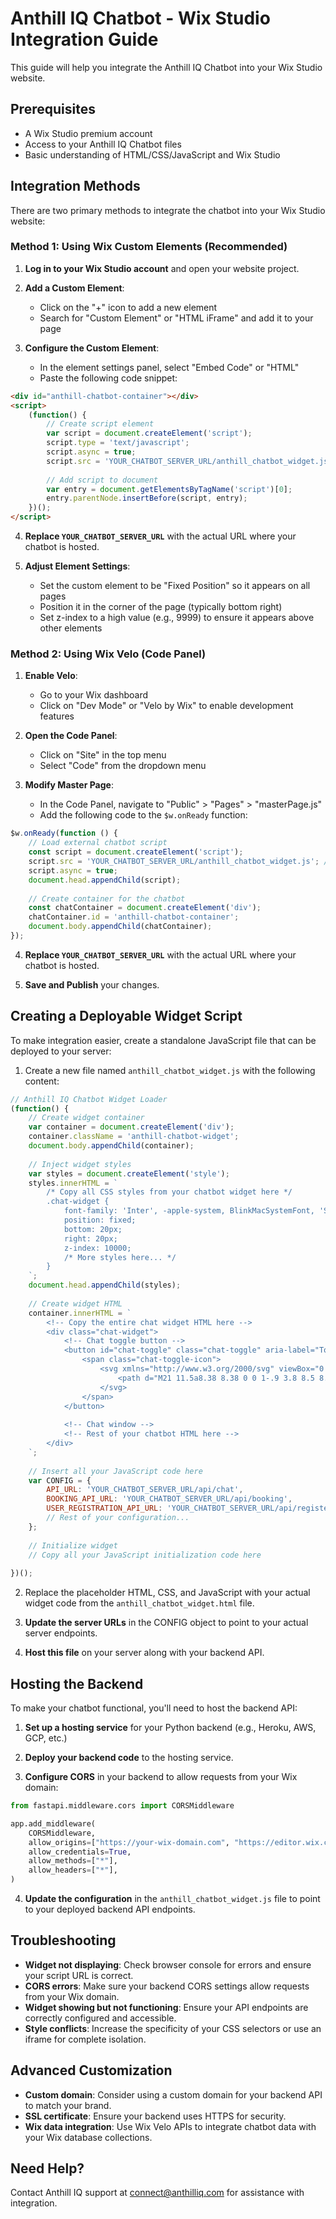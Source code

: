 # Anthill IQ Chatbot - Wix Studio Integration Guide

This guide will help you integrate the Anthill IQ Chatbot into your Wix Studio website.

## Prerequisites

- A Wix Studio premium account
- Access to your Anthill IQ Chatbot files
- Basic understanding of HTML/CSS/JavaScript and Wix Studio

## Integration Methods

There are two primary methods to integrate the chatbot into your Wix Studio website:

### Method 1: Using Wix Custom Elements (Recommended)

1. **Log in to your Wix Studio account** and open your website project.

2. **Add a Custom Element**:
   - Click on the "+" icon to add a new element
   - Search for "Custom Element" or "HTML iFrame" and add it to your page

3. **Configure the Custom Element**:
   - In the element settings panel, select "Embed Code" or "HTML"
   - Paste the following code snippet:

```html
<div id="anthill-chatbot-container"></div>
<script>
    (function() {
        // Create script element
        var script = document.createElement('script');
        script.type = 'text/javascript';
        script.async = true;
        script.src = 'YOUR_CHATBOT_SERVER_URL/anthill_chatbot_widget.js'; // Replace with your actual chatbot URL
        
        // Add script to document
        var entry = document.getElementsByTagName('script')[0];
        entry.parentNode.insertBefore(script, entry);
    })();
</script>
```

4. **Replace `YOUR_CHATBOT_SERVER_URL`** with the actual URL where your chatbot is hosted.

5. **Adjust Element Settings**:
   - Set the custom element to be "Fixed Position" so it appears on all pages
   - Position it in the corner of the page (typically bottom right)
   - Set z-index to a high value (e.g., 9999) to ensure it appears above other elements

### Method 2: Using Wix Velo (Code Panel)

1. **Enable Velo**:
   - Go to your Wix dashboard
   - Click on "Dev Mode" or "Velo by Wix" to enable development features

2. **Open the Code Panel**:
   - Click on "Site" in the top menu
   - Select "Code" from the dropdown menu

3. **Modify Master Page**:
   - In the Code Panel, navigate to "Public" > "Pages" > "masterPage.js"
   - Add the following code to the `$w.onReady` function:

```javascript
$w.onReady(function () {
    // Load external chatbot script
    const script = document.createElement('script');
    script.src = 'YOUR_CHATBOT_SERVER_URL/anthill_chatbot_widget.js'; // Replace with your actual URL
    script.async = true;
    document.head.appendChild(script);
    
    // Create container for the chatbot
    const chatContainer = document.createElement('div');
    chatContainer.id = 'anthill-chatbot-container';
    document.body.appendChild(chatContainer);
});
```

4. **Replace `YOUR_CHATBOT_SERVER_URL`** with the actual URL where your chatbot is hosted.

5. **Save and Publish** your changes.

## Creating a Deployable Widget Script

To make integration easier, create a standalone JavaScript file that can be deployed to your server:

1. Create a new file named `anthill_chatbot_widget.js` with the following content:

```javascript
// Anthill IQ Chatbot Widget Loader
(function() {
    // Create widget container
    var container = document.createElement('div');
    container.className = 'anthill-chatbot-widget';
    document.body.appendChild(container);
    
    // Inject widget styles
    var styles = document.createElement('style');
    styles.innerHTML = `
        /* Copy all CSS styles from your chatbot widget here */
        .chat-widget {
            font-family: 'Inter', -apple-system, BlinkMacSystemFont, 'Segoe UI', Roboto, Oxygen, Ubuntu, sans-serif;
            position: fixed;
            bottom: 20px;
            right: 20px;
            z-index: 10000;
            /* More styles here... */
        }
    `;
    document.head.appendChild(styles);
    
    // Create widget HTML
    container.innerHTML = `
        <!-- Copy the entire chat widget HTML here -->
        <div class="chat-widget">
            <!-- Chat toggle button -->
            <button id="chat-toggle" class="chat-toggle" aria-label="Toggle chat">
                <span class="chat-toggle-icon">
                    <svg xmlns="http://www.w3.org/2000/svg" viewBox="0 0 24 24" width="28" height="28" fill="none" stroke="currentColor" stroke-width="2" stroke-linecap="round" stroke-linejoin="round">
                        <path d="M21 11.5a8.38 8.38 0 0 1-.9 3.8 8.5 8.5 0 0 1-7.6 4.7 8.38 8.38 0 0 1-3.8-.9L3 21l1.9-5.7a8.38 8.38 0 0 1-.9-3.8 8.5 8.5 0 0 1 4.7-7.6 8.38 8.38 0 0 1 3.8-.9h.5a8.48 8.48 0 0 1 8 8v.5z"></path>
                    </svg>
                </span>
            </button>
            
            <!-- Chat window -->
            <!-- Rest of your chatbot HTML here -->
        </div>
    `;
    
    // Insert all your JavaScript code here
    var CONFIG = {
        API_URL: 'YOUR_CHATBOT_SERVER_URL/api/chat',
        BOOKING_API_URL: 'YOUR_CHATBOT_SERVER_URL/api/booking',
        USER_REGISTRATION_API_URL: 'YOUR_CHATBOT_SERVER_URL/api/register-user',
        // Rest of your configuration...
    };
    
    // Initialize widget
    // Copy all your JavaScript initialization code here
    
})();
```

2. Replace the placeholder HTML, CSS, and JavaScript with your actual widget code from the `anthill_chatbot_widget.html` file.

3. **Update the server URLs** in the CONFIG object to point to your actual server endpoints.

4. **Host this file** on your server along with your backend API.

## Hosting the Backend

To make your chatbot functional, you'll need to host the backend API:

1. **Set up a hosting service** for your Python backend (e.g., Heroku, AWS, GCP, etc.)

2. **Deploy your backend code** to the hosting service.

3. **Configure CORS** in your backend to allow requests from your Wix domain:

```python
from fastapi.middleware.cors import CORSMiddleware

app.add_middleware(
    CORSMiddleware,
    allow_origins=["https://your-wix-domain.com", "https://editor.wix.com"],
    allow_credentials=True,
    allow_methods=["*"],
    allow_headers=["*"],
)
```

4. **Update the configuration** in the `anthill_chatbot_widget.js` file to point to your deployed backend API endpoints.

## Troubleshooting

- **Widget not displaying**: Check browser console for errors and ensure your script URL is correct.
- **CORS errors**: Make sure your backend CORS settings allow requests from your Wix domain.
- **Widget showing but not functioning**: Ensure your API endpoints are correctly configured and accessible.
- **Style conflicts**: Increase the specificity of your CSS selectors or use an iframe for complete isolation.

## Advanced Customization

- **Custom domain**: Consider using a custom domain for your backend API to match your brand.
- **SSL certificate**: Ensure your backend uses HTTPS for security.
- **Wix data integration**: Use Wix Velo APIs to integrate chatbot data with your Wix database collections.

## Need Help?

Contact Anthill IQ support at connect@anthilliq.com for assistance with integration. 
